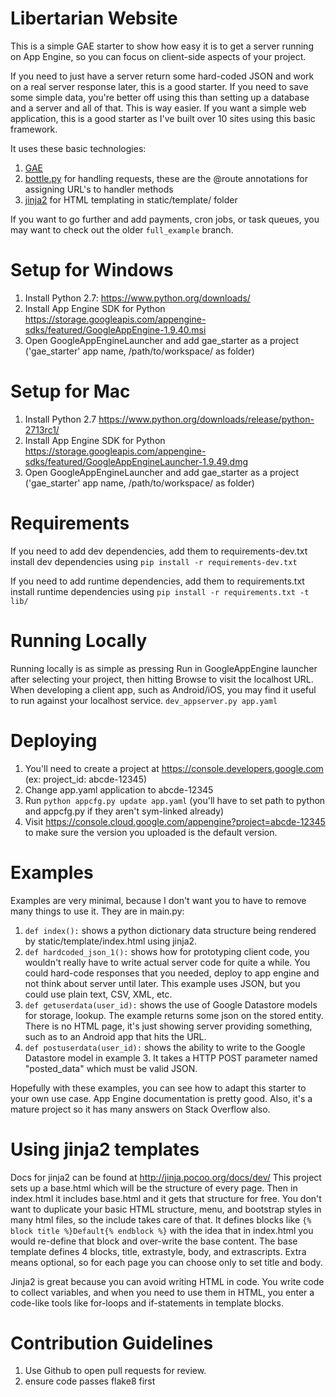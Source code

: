 Libertarian Website
============

This is a simple GAE starter to show how easy it is to get a server running on App Engine, so you can focus on client-side aspects of your project.

If you need to just have a server return some hard-coded JSON and work on a real server response later, this is a good starter.
If you need to save some simple data, you're better off using this than setting up a database and a server and all of that.  This is way easier.
If you want a simple web application, this is a good starter as I've built over 10 sites using this basic framework.

It uses these basic technologies:

1. [GAE](https://developers.google.com/appengine/)
2. [bottle.py](http://bottlepy.org/) for handling requests, these are the @route annotations for assigning URL's to handler methods
3. [jinja2](http://jinja.pocoo.org/docs/dev/) for HTML templating in static/template/ folder

If you want to go further and add payments, cron jobs, or task queues, you may want to check out the older `full_example` branch.

Setup for Windows
============
1. Install Python 2.7: https://www.python.org/downloads/ 
2. Install App Engine SDK for Python https://storage.googleapis.com/appengine-sdks/featured/GoogleAppEngine-1.9.40.msi
3. Open GoogleAppEngineLauncher and add gae_starter as a project ('gae_starter' app name, /path/to/workspace/ as folder)

Setup for Mac
============
1. Install Python 2.7 https://www.python.org/downloads/release/python-2713rc1/
2. Install App Engine SDK for Python https://storage.googleapis.com/appengine-sdks/featured/GoogleAppEngineLauncher-1.9.49.dmg
3. Open GoogleAppEngineLauncher and add gae_starter as a project ('gae_starter' app name, /path/to/workspace/ as folder)

Requirements
============
If you need to add dev dependencies, add them to requirements-dev.txt
install dev dependencies using `pip install -r requirements-dev.txt`

If you need to add runtime dependencies, add them to requirements.txt
install runtime dependencies using `pip install -r requirements.txt -t lib/`

Running Locally
============
Running locally is as simple as pressing Run in GoogleAppEngine launcher after selecting your project, then hitting
 Browse to visit the localhost URL.  When developing
 a client app, such as Android/iOS, you may find it useful to run against your localhost service.
 ```dev_appserver.py app.yaml```

Deploying
============
1. You'll need to create a project at https://console.developers.google.com (ex: project_id: abcde-12345)
2. Change app.yaml application to abcde-12345
3. Run `python appcfg.py update app.yaml` (you'll have to set path to python and appcfg.py if they aren't sym-linked already)
4. Visit https://console.cloud.google.com/appengine?project=abcde-12345 to make sure the version you uploaded is the default version.

Examples
=======
Examples are very minimal, because I don't want you to have to remove many things to use it.  They are in main.py:
1. `def index():` shows a python dictionary data structure being rendered by static/template/index.html using jinja2.
2. `def hardcoded_json_1():` shows how for prototyping client code, you wouldn't really have to write actual server code
 for quite a while.  You could hard-code responses that you needed, deploy to app engine and not think about server until later.
 This example uses JSON, but you could use plain text, CSV, XML, etc.
3. `def getuserdata(user_id):` shows the use of Google Datastore models for storage, lookup.  The example returns some json on
 the stored entity.  There is no HTML page, it's just showing server providing something, such as to an Android app that hits the URL.
4. `def postuserdata(user_id):` shows the ability to write to the Google Datastore model in example 3.  It takes a HTTP POST parameter named
 "posted_data" which must be valid JSON.

Hopefully with these examples, you can see how to adapt this starter to your own use case.  App Engine documentation is pretty good.
Also, it's a mature project so it has many answers on Stack Overflow also.

Using jinja2 templates
=======
Docs for jinja2 can be found at http://jinja.pocoo.org/docs/dev/
This project sets up a base.html which will be the structure of every page.  Then in index.html it includes base.html and it gets
that structure for free.  You don't want to duplicate your basic HTML structure, menu, and bootstrap styles in many html files, so the
include takes care of that.
It defines blocks like `{% block title %}Default{% endblock %}` with the idea that in index.html you would re-define that block and over-write
the base content.  The base template defines 4 blocks, title, extrastyle, body, and extrascripts.  Extra means optional, so for each page you
can choose only to set title and body.    

Jinja2 is great because you can avoid writing HTML in code.
 You write code to collect variables, and when you need to use them in HTML,
 you enter a code-like tools like for-loops and if-statements in template blocks.

Contribution Guidelines
=======
1. Use Github to open pull requests for review.
2. ensure code passes flake8 first
